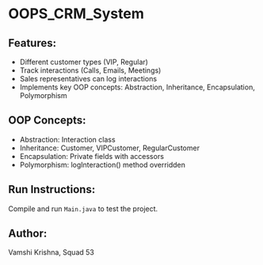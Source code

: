 # OOPS_CRM_System

## Features:
- Different customer types (VIP, Regular)
- Track interactions (Calls, Emails, Meetings)
- Sales representatives can log interactions
- Implements key OOP concepts: Abstraction, Inheritance, Encapsulation, Polymorphism

## OOP Concepts:
- Abstraction: Interaction class
- Inheritance: Customer, VIPCustomer, RegularCustomer
- Encapsulation: Private fields with accessors
- Polymorphism: logInteraction() method overridden

## Run Instructions:
Compile and run `Main.java` to test the project.

## Author:
Vamshi Krishna, Squad 53
